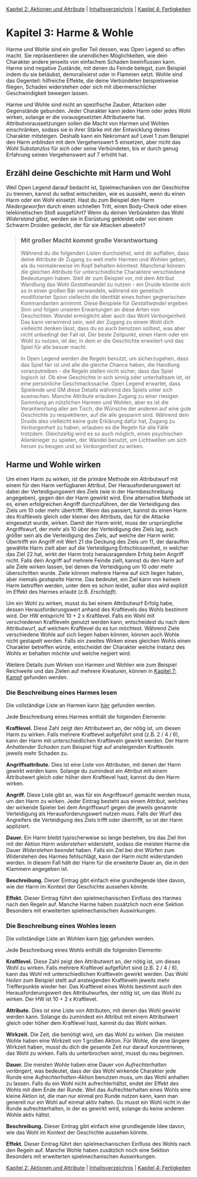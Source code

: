 [Kapitel 2: Aktionen und Attribute](./Kapitel-2_Aktionen-und-Attribute.md) | [Inhaltsverzeichnis](Inhaltsverzeichnis.md) | [Kapitel 4: Fertigkeiten](./Kapitel-4_Fertigkeiten.md)

# Kapitel 3: Harme & Wohle
Harme und Wohle sind ein großer Teil dessen, was Open Legend so offen macht. Sie repräsentieren die unendlichen Möglichkeiten, wie dein Charakter andere jenseits von einfachem Schaden beeinflussen kann. Harme sind negative Zustände, mit denen du Feinde belegst, zum Beispiel indem du sie betäubst, demoralisierst oder in Flammen setzt. Wohle sind das Gegenteil: hilfreiche Effekte, die deine Verbündeten beispielsweise fliegen, Schaden widerstehen oder sich mit übermenschlicher Geschwindigkeit bewegen lassen.

Harme und Wohle sind nicht an spezifische Zauber, Attacken oder Gegenstände gebunden. Jeder Charakter kann jeden Harm oder jedes Wohl wirken, solange er die vorausgesetzten Attributwerte hat. Attributvoraussetzungen sollen die Macht von Harmen und Wohlen einschränken, sodass sie in ihrer Stärke mit der Entwicklung deines Charakter mitsteigen. Deshalb kann ein Nekromant auf Level 1 zum Beispiel den Harm *erblinden* mit dem Vergehenswert 5 einsetzen, aber nicht das Wohl *Substanzlos* für sich oder seine Verbündeten, bis er durch genug Erfahrung seinen Vergehenswert auf 7 erhöht hat.
## Erzähl deine Geschichte mit Harm und Wohl
Weil Open Legend darauf bedacht ist, Spielmechaniken von der Geschichte zu trennen, kannst du selbst entscheiden, wie es aussieht, wenn du einen Harm oder ein Wohl einsetzt. Hast du zum Beispiel den Harm *Niedergeworfen* durch einen schnellen Tritt, einen Body-Check oder einen telekinetischen Stoß ausgeführt? Wenn du deinen Verbündeten das Wohl *Widerstand* gibst, werden sie in Eisrüstung gekleidet oder von einem Schwarm Droiden gedeckt, der für sie Attacken abwehrt?

> ### Mit großer Macht kommt große Verantwortung
> Während du die folgenden Listen durchsiehst, wird dir auffallen, dass deine Attribute dir Zugang zu weit mehr Harmen und Wohlen geben, als du normalerweise im Kopf behalten könntest. Manchmal können die gleichen Attribute für unterschiedliche Charaktere verschiedene Bedeutungen haben. Stell dir zum Beispiel vor, mit dem Attribut Wandlung das Wohl *Gestaltwandel* zu nutzen - ein Druide könnte sich so in einen großen Bär verwandeln, während ein genetisch modifizierter Spion vielleicht die Identität eines hohen gegnerischen Kommandanten annimmt. Diese Beispiele für *Gestaltwandel* ergeben Sinn und folgen unseren Erwartungen an diese Arten von Geschichten. Wandel ermöglicht aber auch das Wohl *Verborgenheit*. Das kann verwirrend sein, weil der Zugang zu einem Wohl dich vielleicht denken lässt, dass du es auch benutzen solltest, was aber nicht unbedingt der Fall ist. Der beste Zeitpunkt, einen Harm oder ein Wohl zu nutzen, ist der, in dem er die Geschichte erweitert und das Spiel für alle besser macht.
> 
> In Open Legend werden die Regeln benutzt, um sicherzugehen, dass das Spiel fair ist und alle die gleiche Chance haben, die Handlung voranzutreiben - die Regeln stellen nicht sicher, dass das Spiel logisch ist. Ob eine Geschichte in sich sinnig oder unterhaltsam ist, ist eine persönliche Geschmackssache. Open Legend erwartet, dass Spielende und GM diese Details während des Spiels unter sich ausmachen. Manche Attribute erlauben Zugang zu einer riesigen Sammlung an nützlichen Harmen und Wohlen, aber es ist die Verantwortung aller am Tisch, die Wünsche der anderen auf eine gute Geschichte zu respektieren, auf die alle gespannt sind. Während dein Druide also vielleicht keine gute Erklärung dafür hat, Zugang zu *Verborgenheit* zu haben, erlauben es die Regeln für alle Fälle trotzdem. Gleichzeitig wird es so auch möglich, einen psychischen Alienkrieger zu spielen, der Wandel benutzt, um Lichtwellen um sich herum zu beugen und so *Verborgenheit* zu wirken.

## Harme und Wohle wirken
Um einen Harm zu wirken, ist die primäre Methode ein Attributwurf mit einem für den Harm verfügbaren Attribut. Der Herausforderungswert ist dabei der Verteidigungswert des Ziels (wie in der Harmbeschreibung angegeben), gegen den der Harm gewirkt wird. Eine alternative Methode ist es, einen erfolgreichen Angriff durchzuführen, der die Verteidigung des Ziels um 10 oder mehr übertrifft. Wenn das passiert, kannst du einen Harm des Kraftlevels gleich oder kleiner des Attributs, das für die Attacke eingesetzt wurde, wirken. Damit der Harm wirkt, muss der ursprüngliche Angriffswurf, der mehr als 10 über der Verteidigung des Ziels lag, auch größer sein als die Verteidigung des Ziels, auf welche der Harm wirkt. Übertrifft ein Angriff mit Wert 21 die Deckung des Ziels um 11, der daraufhin gewählte Harm zielt aber auf die Verteidigung Entschlossenheit, in welcher das Ziel 22 hat, wirkt der Harm trotz herausragendem Erfolg beim Angriff nicht. Falls dein Angriff auf mehrere Feinde zielt, kannst du den Harm auf alle Ziele wirken lassen, bei denen die Verteidigung um 10 oder mehr überschritten wurde. Ziele können mehrere Harme auf sich liegen haben, aber niemals *gestapelte* Harme. Das bedeutet, ein Ziel kann von keinem Harm betroffen werden, unter dem es schon leidet, außer dies wird explizit im Effekt des Harmes erlaubt (z.B. *Erschöpft*).

Um ein Wohl zu wirken, musst du bei einem Attributwurf Erfolg habe, dessen Herausforderungswert anhand des Kraftlevels des Wohls bestimmt wird. Der HW entspricht 10 + 2 x Kraftlevel. Falls ein Wohl mit verschiedenen Kraftleveln genutzt werden kann, entscheidest du nach dem Attributwurf, auf welchem Kraftlevel du es tun möchtest. Während Ziele verschiedene Wohle auf sich liegen haben können, können auch Wohle nicht gestapelt werden. Falls ein zweites Wirken eines gleichen Wohls einen Charakter betreffen würde, entscheidet der Charakter welche Instanz des Wohls er behalten möchte und welche negiert wird. 

Weitere Details zum Wirken von Harmen und Wohlen wie zum Beispiel Reichweite und das Zielen auf mehrere Kreaturen, können in [Kapitel 7: Kampf](./Kapitel-7_Kampf.md) gefunden werden.
### Die Beschreibung eines Harmes lesen
Die vollständige Liste an Harmen kann [hier](./lists/harme.md) gefunden werden.

Jede Beschreibung eines Harmes enthält die folgenden Elemente:

**Kraftlevel.** Diese Zahl zeigt den Attributwert an, der nötig ist, um diesen Harm zu wirken. Falls mehrere Kraftlevel aufgeführt sind (z.B. 2 / 4 / 6), kann der Harm mit unterschiedlichen Kraftleveln gewirkt werden. Der Harm *Anhaltender Schaden* zum Beispiel fügt auf ansteigenden Kraftleveln jeweils mehr Schaden zu.

**Angriffsattribute.** Dies ist eine Liste von Attributen, mit denen der Harm gewirkt werden kann. Solange du zumindest ein Attribut mit einem Attributwert gleich oder höher dem Kraftlevel hast, kannst du den Harm wirken.

**Angriff.** Diese Liste gibt an, was für ein Angriffswurf gemacht werden muss, um den Harm zu wirken. Jeder Eintrag besteht aus einem Attribut, welches der wirkende Spieler bei dem Angriffswurf gegen die jeweils genannte Verteidigung als Herausforderungswert nutzen muss. Falls der Wurf des Angreifers die Verteidigung des Ziels trifft oder übertrifft, so ist der Harm appliziert.

**Dauer.** Ein Harm bleibt typischerweise so lange bestehen, bis das Ziel ihm mit der Aktion *Harm widerstehen* widersteht, sodass die meisten Harme die Dauer *Widerstehen beendet* haben. Falls ein Ziel bei drei Würfen zum Widerstehen des Harmes fehlschlägt, kann der Harm nicht widerstanden werden. In diesem Fall hält der Harm für die erweiterte Dauer an, die in den Klammern angegeben ist.

**Beschreibung.** Dieser Eintrag gibt einfach eine grundlegende Idee davon, wie der Harm im Kontext der Geschichte aussehen könnte.

**Effekt.** Dieser Eintrag führt den spielmechanischen Einfluss des Harmes nach den Regeln auf. Manche Harme haben zusätzlich noch eine Sektion Besonders mit erweiterten spielmechanischen Auswirkungen.
### Die Beschreibung eines Wohles lesen
Die vollständige Liste an Wohlen kann [hier](./lists/wohle.md) gefunden werden.

Jede Beschreibung eines Wohls enthält die folgenden Elemente:

**Kraftlevel.** Diese Zahl zeigt den Attributwert an, der nötig ist, um dieses Wohl zu wirken. Falls mehrere Kraftlevel aufgeführt sind (z.B. 2 / 4 / 6), kann das Wohl mit unterschiedlichen Kraftleveln gewirkt werden. Das Wohl *Heilen* zum Beispiel stellt auf ansteigenden Kraftleveln jeweils mehr Trefferpunkte wieder her. Das Kraftlevel eines Wohls bestimmt auch den Herausforderungswert des Attributwurfes, der nötig ist, um das Wohl zu wirken. Der HW ist 10 + 2 x Kraftlevel.

**Attribute.** Dies ist eine Liste von Attributen, mit denen das Wohl gewirkt werden kann. Solange du zumindest ein Attribut mit einem Attributwert gleich oder höher dem Kraftlevel hast, kannst du das Wohl wirken.

**Wirkzeit.** Die Zeit, die benötigt wird, um das Wohl zu wirken. Die meisten Wohle haben eine Wirkzeit von 1 großen Aktion. Für Wohle, die eine längere Wirkzeit haben, musst du dich die gesamte Zeit nur darauf konzentrieren, das Wohl zu wirken. Falls du unterbrochen wirst, musst du neu beginnen.

**Dauer.** Die meisten Wohle haben eine Dauer von *Aufrechterhalten verlängert*, was bedeutet, dass der das Wohl wirkende Charakter jede Runde eine *Aufrechterhalten-Aktion* benutzen muss, um das Wohl anhalten zu lassen. Falls du ein Wohl nicht aufrechterhältst, endet der Effekt des Wohls mit dem Ende der Runde. Weil das Aufrechterhalten eines Wohls eine kleine Aktion ist, die man nur einmal pro Runde nutzen kann, kann man generell nur ein Wohl auf einmal aktiv halten. Du musst ein Wohl nicht in der Runde aufrechterhalten, in der es gewirkt wird, solange du keine anderen Wohle aktiv hältst.

**Beschreibung.** Dieser Eintrag gibt einfach eine grundlegende Idee davon, wie das Wohl im Kontext der Geschichte aussehen könnte.

**Effekt.** Dieser Eintrag führt den spielmechanischen Einfluss des Wohls nach den Regeln auf. Manche Wohle haben zusätzlich noch eine Sektion Besonders mit erweiterten spielmechanischen Auswirkungen.

[Kapitel 2: Aktionen und Attribute](./Kapitel-2_Aktionen-und-Attribute.md) | [Inhaltsverzeichnis](Inhaltsverzeichnis.md) | [Kapitel 4: Fertigkeiten](./Kapitel-4_Fertigkeiten.md)
